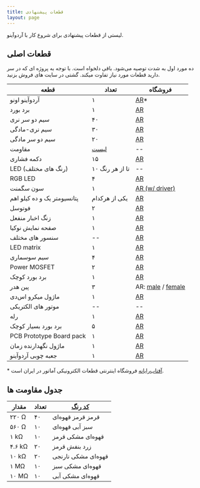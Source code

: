 ```yaml
---
title: قطعات پیشنهادی
layout: page
---
```


لیستی از قطعات پیشنهادی برای شروع کار با آردوآینو.

## قطعات اصلی

ده مورد اول به شدت توصیه می‌شود. باقی دلخواه است. با توجه به پروژه ای که در سر دارید قطعات مورد نیاز تفاوت میکند. گشتی در سایت های فروش بزنید.

| قطعه                    | تعداد         | فروشگاه   |
| ---------------------------- | ---------------- | ------- |
| آردوآینو اونو   | ۱                | [AR](http://shop.aftabrayaneh.com/Arduino_UNO_R3.html)* |
| برد بورد     | ۱                | [AR](http://shop.aftabrayaneh.com/Peripherals/Pcb/Breadboard_MB102.html) |
| سیم دو سر نری     | ۴۰               | [AR](http://shop.aftabrayaneh.com/Peripherals/Cable_Jumperwire/Wire_Dupont_MM.html) |
| سیم نری-مادگی   | ۳۰               | [AR](http://shop.aftabrayaneh.com/Peripherals/Cable_Jumperwire/Wire_Dupont_MF.html) |
| سیم دو سر مادگی | ۲۰               | [AR](http://shop.aftabrayaneh.com/Peripherals/Cable_Jumperwire/Wire_Dupont_FF.html) |
| مقاومت            | [لیست](#resistors-table)| -- |
| دکمه فشاری                 | ۱۵               | [AR](http://shop.aftabrayaneh.com/Micro_Switch.html) |
| LED (رنگ های مختلف)        | ۱۰ تا از هر رنگ | -- |
| RGB LED | ۴ | [AR](http://shop.aftabrayaneh.com/Electronic_Parts/LED/RGB_LED.html) |
| سون سگمنت | ۱ | [AR (w/ driver)](http://shop.aftabrayaneh.com/74HC59-4D_Seven_Segment.html)
| پتانسیومتر یک و ده کیلو اهم     | یکی از هرکدام | [AR](http://shop.aftabrayaneh.com/POT10K_10K_Potentiometer.html) |
| فوتوسل | ۲ | [AR](shop.aftabrayaneh.com/Sensor_Photoresistor_5528.html) |
| زنگ اخبار منفعل | ۱ | [AR](http://shop.aftabrayaneh.com/Passive_Buzzer.html) |
| صفحه نمایش نوکیا                    | ۱                | [AR](http://shop.aftabrayaneh.com/LCD_Monitors/Displays/NOKIA_5110-W_Arduino_LCD.htmlhttp://shop.aftabrayaneh.com/LCD_Monitors/Displays/NOKIA_5110-W_Arduino_LCD.html) |
| سنسور های مختلف | -- | [AR](http://shop.aftabrayaneh.com/Sensors) |
| LED matrix | ۱ | [AR](http://shop.aftabrayaneh.com/MAX7219_Dot_Matrix.html) |
| سیم سوسماری | ۴ | [AR](http://shop.aftabrayaneh.com/Peripherals/Cable_Jumperwire/Alligator_Clip_Cable.html) |
| Power MOSFET | ۲ | [AR](http://shop.aftabrayaneh.com/Mosfet_Transistor_IRF520.html) |
| برد بورد کوچک     | ۱                | [AR](http://shop.aftabrayaneh.com/Peripherals/Pcb/Breadboard_MB102_Mini.html) |
| پین هدر | ۳ | AR: [ male](http://shop.aftabrayaneh.com/Electronic_Parts/Electronic_Parts_Other/401_Mail_Pin_Header.html) / [female](http://shop.aftabrayaneh.com/Electronic_Parts/Electronic_Parts_Other/401_Female_Pin_Header.html) |
| ماژول میکرو اس‌دی | ۱ | [AR](http://shop.aftabrayaneh.com/Micro_SD_TF_Card_Module_H5A2.html) |
| موتور های الکتریکی | -- | -- |
| رله | ۱ | [AR](http://shop.aftabrayaneh.com/2Chanel_5v_relay.html) |
| برد بورد بسیار کوچک| ۵                | [AR](http://shop.aftabrayaneh.com/Peripherals/Pcb/Mini_Breadboard_SYB170.html) |
| PCB Prototype Board pack     | ۱                | [AR](http://shop.aftabrayaneh.com/Peripherals/Pcb/Prototype_PCB_4Size.html) |
| ماژول نگهدارنده زمان | ۱ | [AR](http://shop.aftabrayaneh.com/Clock_Time_DS1307.html) |
| جعبه چوبی آردوآینو      | ۱                | [AR](http://shop.aftabrayaneh.com/Arduino_Boards/Arduino_UNO_Wooden_Case.html) |

\* [آفتاب‌رایانه](http://aftabrayaneh.com) فروشگاه اینترنتی قطعات الکترونیکی آماتور در ایران است.

## جدول مقاومت ها

| مقدار  | تعداد | [کد رنگ](http://www.electronics2000.co.uk/calc/resistor-code-calculator.php) |
| ------ | -------- | ---------- |
| ۲۲۰ Ω  | ۴۰       | قرمز قرمز قهوه‌ای |
| ۵۶۰ Ω  | ۱۰       | سبز آبی قهوه‌ای |
| ۱ kΩ   | ۱۰       | قهوه‌ای مشکی قرمز |
| ۴.۶ kΩ | ۲۰       | زرد بنفش قرمز |
| ۱۰ kΩ  | ۲۰       | قهوه‌ای مشکی نارنجی |
| ۱ MΩ   | ۱۰       | قهوه‌ای مشکی سبز |
| ۱۰ MΩ  | ۱۰       | قهوه‌ای مشکی آبی |
